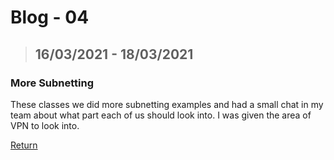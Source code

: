 # Blog - 04

> ## 16/03/2021 - 18/03/2021

### More Subnetting

These classes we did more subnetting examples and had a small chat in my team about what part each of us should look into. I was given the area of VPN to look into.

[Return](https://stewartnz.github.io/NET603-Blogs/)

